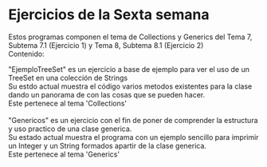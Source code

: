 # Ejercicios de la Sexta semana

Estos programas componen el tema de Collections y Generics del Tema 7, Subtema 7.1 (Ejercicio 1) y Tema 8, Subtema 8.1 (Ejercicio 2) <br>
Contenido: <br>

"EjemploTreeSet" es un ejercicio a base de ejemplo para ver el uso de un TreeSet en una colección de Strings <br>
Su estdo actual muestra el código varios metodos existentes para la clase dando un panorama de con las cosas que se pueden hacer.<br>
Este pertenece al tema 'Collections'<br>
<br>
"Genericos" es un ejercicio con el fin de poner de comprender la estructura y uso practico de una clase generica. <br>
Su estado actual muestra el programa con un ejemplo sencillo para imprimir un Integer y un String formados apartir de la clase generica. <br>
Este pertenece al tema 'Generics'<br>
